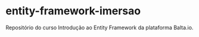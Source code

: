 # entity-framework-imersao
Repositório do curso Introdução ao Entity Framework da plataforma Balta.io.
